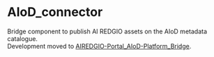 # AIoD_connector
Bridge component to publish AI REDGIO assets on the AIoD metadata catalogue.  
Development moved to [AIREDGIO-Portal_AIoD-Platform_Bridge](https://github.com/AI-REDGIO-5-0/AIREDGIO-Portal_AIoD-Platform_Bridge).
